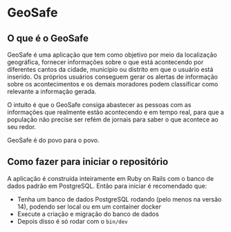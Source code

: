 # GeoSafe

## O que é o GeoSafe

GeoSafe é uma aplicação que tem como objetivo por meio da localização geográfica, fornecer informações sobre o que está acontecendo por diferentes cantos da cidade, município ou distrito em que o usuário está inserido. Os próprios usuários conseguem gerar os alertas de informação sobre os acontecimentos e os demais moradores podem classificar como relevante a informação gerada.

O intuito é que o GeoSafe consiga abastecer as pessoas com as informações que realmente estão acontecendo e em tempo real, para que a população não precise ser refém de jornais para saber o que acontece ao seu redor.

GeoSafe é do povo para o povo.

## Como fazer para iniciar o repositório

A aplicação é construída inteiramente em Ruby on Rails com o banco de dados padrão em PostgreSQL. Então para iniciar é recomendado que:
- Tenha um banco de dados PostgreSQL rodando (pelo menos na versão 14), podendo ser local ou em um container docker
- Execute a criação e migração do banco de dados
- Depois disso é só rodar com o `bin/dev`
